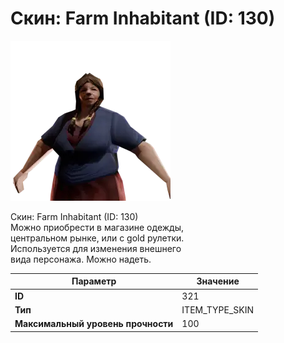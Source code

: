 # Скин: Farm Inhabitant (ID: 130)

![Item Image](../img/321.webp?raw=true)

Скин: Farm Inhabitant (ID: 130)<br>Можно приобрести в магазине одежды,<br>центральном рынке, или с gold рулетки.<br>Используется для изменения внешнего<br>вида персонажа. Можно надеть.


| Параметр | Значение |
|----------|----------|
| **ID** | 321 |
| **Тип** | ITEM_TYPE_SKIN |
| **Максимальный уровень прочности** | 100 |

